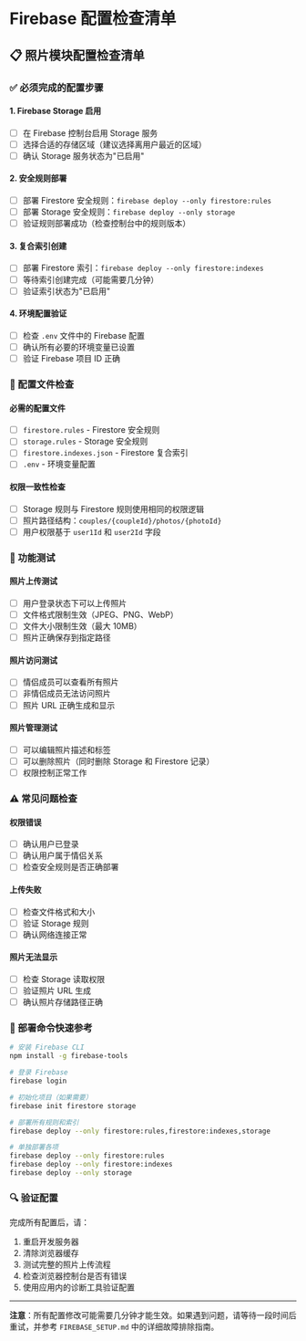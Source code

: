 # Firebase 配置检查清单

## 📋 照片模块配置检查清单

### ✅ 必须完成的配置步骤

#### 1. Firebase Storage 启用
- [ ] 在 Firebase 控制台启用 Storage 服务
- [ ] 选择合适的存储区域（建议选择离用户最近的区域）
- [ ] 确认 Storage 服务状态为"已启用"

#### 2. 安全规则部署
- [ ] 部署 Firestore 安全规则：`firebase deploy --only firestore:rules`
- [ ] 部署 Storage 安全规则：`firebase deploy --only storage`
- [ ] 验证规则部署成功（检查控制台中的规则版本）

#### 3. 复合索引创建
- [ ] 部署 Firestore 索引：`firebase deploy --only firestore:indexes`
- [ ] 等待索引创建完成（可能需要几分钟）
- [ ] 验证索引状态为"已启用"

#### 4. 环境配置验证
- [ ] 检查 `.env` 文件中的 Firebase 配置
- [ ] 确认所有必要的环境变量已设置
- [ ] 验证 Firebase 项目 ID 正确

### 🔧 配置文件检查

#### 必需的配置文件
- [ ] `firestore.rules` - Firestore 安全规则
- [ ] `storage.rules` - Storage 安全规则
- [ ] `firestore.indexes.json` - Firestore 复合索引
- [ ] `.env` - 环境变量配置

#### 权限一致性检查
- [ ] Storage 规则与 Firestore 规则使用相同的权限逻辑
- [ ] 照片路径结构：`couples/{coupleId}/photos/{photoId}`
- [ ] 用户权限基于 `user1Id` 和 `user2Id` 字段

### 🧪 功能测试

#### 照片上传测试
- [ ] 用户登录状态下可以上传照片
- [ ] 文件格式限制生效（JPEG、PNG、WebP）
- [ ] 文件大小限制生效（最大 10MB）
- [ ] 照片正确保存到指定路径

#### 照片访问测试
- [ ] 情侣成员可以查看所有照片
- [ ] 非情侣成员无法访问照片
- [ ] 照片 URL 正确生成和显示

#### 照片管理测试
- [ ] 可以编辑照片描述和标签
- [ ] 可以删除照片（同时删除 Storage 和 Firestore 记录）
- [ ] 权限控制正常工作

### ⚠️ 常见问题检查

#### 权限错误
- [ ] 确认用户已登录
- [ ] 确认用户属于情侣关系
- [ ] 检查安全规则是否正确部署

#### 上传失败
- [ ] 检查文件格式和大小
- [ ] 验证 Storage 规则
- [ ] 确认网络连接正常

#### 照片无法显示
- [ ] 检查 Storage 读取权限
- [ ] 验证照片 URL 生成
- [ ] 确认照片存储路径正确

### 📝 部署命令快速参考

```bash
# 安装 Firebase CLI
npm install -g firebase-tools

# 登录 Firebase
firebase login

# 初始化项目（如果需要）
firebase init firestore storage

# 部署所有规则和索引
firebase deploy --only firestore:rules,firestore:indexes,storage

# 单独部署各项
firebase deploy --only firestore:rules
firebase deploy --only firestore:indexes
firebase deploy --only storage
```

### 🔍 验证配置

完成所有配置后，请：

1. 重启开发服务器
2. 清除浏览器缓存
3. 测试完整的照片上传流程
4. 检查浏览器控制台是否有错误
5. 使用应用内的诊断工具验证配置

---

**注意**：所有配置修改可能需要几分钟才能生效。如果遇到问题，请等待一段时间后重试，并参考 `FIREBASE_SETUP.md` 中的详细故障排除指南。